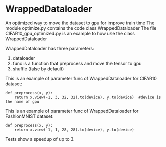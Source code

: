 # WrappedDataloader
An optimized way to move the dataset to gpu for improve train time
The module optimize.py contains the code class WrappedDataloader
The file CIFAR10_gpu_optimized.py is an example to how use the class WrappedDataloader

WrappedDataloader has three parameters:
  1. dataloader
  2. func is a function that preprocess and move the tensor to gpu
  3. shuffle (false by default)

This is an example of parameter func of WrappedDataloader for CIFAR10 dataset:
```
def preprocess(x, y):
    return x.view(-1, 3, 32, 32).to(device), y.to(device)  #device is the name of gpu
```
This is an example of parameter func of WrappedDataloader for FashionMNIST dataset:
```
def preprocess(x, y):
    return x.view(-1, 1, 28, 28).to(device), y.to(device)
```

Tests show a speedup of up to 3.
